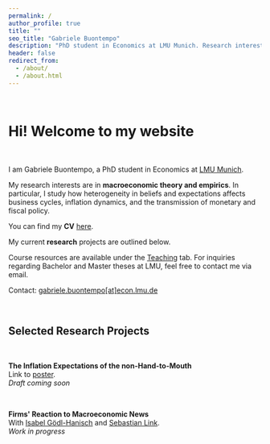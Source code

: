 ```yaml
---
permalink: /
author_profile: true
title: ""
seo_title: "Gabriele Buontempo"
description: "PhD student in Economics at LMU Munich. Research interests in macroeconomics with a focus on expectations, inflation dynamics, and monetary policy."
header: false
redirect_from: 
  - /about/
  - /about.html
---
```


<br>

# Hi! Welcome to my website  

<br>

I am Gabriele Buontempo, a PhD student in Economics at <a href="https://www.econ.lmu.de/en/" target="_blank" rel="noopener noreferrer">LMU Munich</a>.

My research interests are in **macroeconomic theory and empirics**. In particular, I study how heterogeneity in beliefs and expectations affects business cycles, inflation dynamics, and the transmission of monetary and fiscal policy. 

You can find my **CV** <a href="{{ site.baseurl }}/files/Gabriele_Buontempo_CV.pdf" target="_blank" rel="noopener noreferrer">here</a>.

My current **research** projects are outlined below.

Course resources are available under the [Teaching](https://gabrielebuontempo.github.io/teaching/) tab. For inquiries regarding Bachelor and Master theses at LMU, feel free to contact me via email.

Contact: <a href="mailto:gabriele.buontempo@econ.lmu.de">gabriele.buontempo[at]econ.lmu.de</a>

<br>

## Selected Research Projects

<br>

**The Inflation Expectations of the non-Hand-to-Mouth**<br>
Link to <a href="{{ site.baseurl }}/files/Poster_HtM.pdf" target="_blank" rel="noopener noreferrer">poster</a>.<br>
_Draft coming soon_

<br>

**Firms' Reaction to Macroeconomic News**<br>
With <a href="https://www.goedlhanisch.com/" target="_blank" rel="noopener noreferrer">Isabel Gödl-Hanisch</a> and <a href="https://sites.google.com/view/sebastianlink" target="_blank" rel="noopener noreferrer">Sebastian Link</a>.<br>
_Work in progress_
